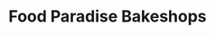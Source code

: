 ---
title: "Food Paradise Bakeshops"
url: /zamboanga-city/food-paradise-bakeshops/
shop: Bäckerei
---